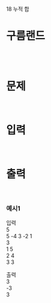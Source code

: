 18 누적 합
# 구름랜드
<br>
<br>

# 문제
<br>

# 입력  
<br>

# 출력  
<br>

### 예시1
입력  
5  
5 -4 3 -2 1  
3  
1 5  
2 4  
3 3  

출력  
3  
-3  
3  
<br>
